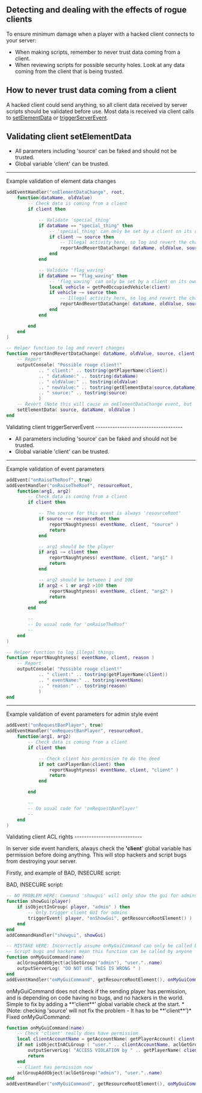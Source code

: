 Detecting and dealing with the effects of rogue clients
-------------------------------------------------------

To ensure minimum damage when a player with a hacked client connects to your server:

-   When making scripts, remember to never trust data coming from a client.
-   When reviewing scripts for possible security holes. Look at any data coming from the client that is being trusted.

How to never trust data coming from a client
--------------------------------------------

A hacked client could send anything, so all client data received by server scripts should be validated before use. Most data is received via client calls to [setElementData](/docs/setelementdata.md "wikilink") or [triggerServerEvent](/docs/triggerserverevent.md "wikilink").

Validating client setElementData
--------------------------------

-   All parameters including 'source' can be faked and should not be trusted.
-   Global variable 'client' can be trusted.

------------------------------------------------------------------------

<section name="Server" class="server" show="true">
Example validation of element data changes

``` lua
addEventHandler("onElementDataChange", root,
    function(dataName, oldValue)
        -- Check data is coming from a client
        if client then

            -- Validate 'special_thing'
            if dataName == "special_thing" then
                -- 'special_thing' can only be set by a client on its own player
                if client ~= source then
                    -- Illegal activity here, so log and revert the change
                    reportAndRevertDataChange( dataName, oldValue, source, client )
                end
            end

            -- Validate 'flag_waving'
            if dataName == "flag_waving" then
                -- 'flag_waving' can only be set by a client on its own vehicle
                local vehicle = getPedOccupiedVehicle(client)
                if vehicle ~= source then
                    -- Illegal activity here, so log and revert the change
                    reportAndRevertDataChange( dataName, oldValue, source, client )
                end
            end

        end
    end
)

-- Helper function to log and revert changes
function reportAndRevertDataChange( dataName, oldValue, source, client )
    -- Report
    outputConsole( "Possible rouge client!"
            .. " client:" .. tostring(getPlayerName(client))
            .. " dataName:" .. tostring(dataName)
            .. " oldValue:" .. tostring(oldValue)
            .. " newValue:" .. tostring(getElementData(source,dataName))
            .. " source:" .. tostring(source)
            )
    -- Revert (Note this will cause an onElementDataChange event, but 'client' will be nil)
    setElementData( source, dataName, oldValue )               
end
```

</section>
Validating client triggerServerEvent
------------------------------------

-   All parameters including 'source' can be faked and should not be trusted.
-   Global variable 'client' can be trusted.

------------------------------------------------------------------------

<section name="Server" class="server" show="true">
Example validation of event parameters

``` lua
addEvent("onRaiseTheRoof", true)
addEventHandler("onRaiseTheRoof", resourceRoot,
    function(arg1, arg2)
        -- Check data is coming from a client
        if client then

            -- The source for this event is always 'resourceRoot'
            if source ~= resourceRoot then
                reportNaughtyness( eventName, client, "source" )
                return
            end

            -- arg1 should be the player
            if arg1 ~= client then
                reportNaughtyness( eventName, client, "arg1" )
                return
            end

            -- arg2 should be between 1 and 100
            if arg2 < 1 or arg2 >100 then
                reportNaughtyness( eventName, client, "arg2" )
                return
            end
        end

        --
        -- Do usual code for 'onRaiseTheRoof'
        --
    end
)

-- Helper function to log illegal things
function reportNaughtyness( eventName, client, reason )
    -- Report
    outputConsole( "Possible rouge client!"
            .. " client:" .. tostring(getPlayerName(client))
            .. " eventName:" .. tostring(eventName)
            .. " reason:" .. tostring(reason)
            )
end
```

</section>

------------------------------------------------------------------------

<section name="Server" class="server" show="true">
Example validation of event parameters for admin style event

``` lua
addEvent("onRequestBanPlayer", true)
addEventHandler("onRequestBanPlayer", resourceRoot,
    function(arg1, arg2)
        -- Check data is coming from a client
        if client then

            -- Check client has permission to do the deed
            if not canPlayerBan(client) then
                reportNaughtyness( eventName, client, "client" )
                return
            end

        end

        --
        -- Do usual code for 'onRequestBanPlayer'
        --
    end
)
```

</section>
Validating client ACL rights
----------------------------

In server side event handlers, always check the **'client**' global variable has permission before doing anything. This will stop hackers and script bugs from destroying your server.

Firstly, and example of BAD, INSECURE script:

<section name="Server" class="server" show="true">
BAD, INSECURE script:

``` lua
-- NO PROBLEM HERE: Command 'showgui' will only show the gui for admins
function showGui(player)
    if isObjectInGroup( player, "admin" ) then
        -- Only trigger client GUI for admins
        triggerEvent( player, "onShowGui", getResourceRootElement() )
    end
end
addCommandHandler("showgui", showGui)

-- MISTAKE HERE: Incorrectly assume onMyGuiCommand can only be called by admins
-- Script bugs and hackers mean this function can be called by anyone
function onMyGuiCommand(name)
    aclGroupAddObject(aclGetGroup("admin"), "user."..name)
    outputServerLog( "DO NOT USE THIS IS WRONG " )
end
addEventHandler("onMyGuiCommand", getResourceRootElement(), onMyGuiCommand)
```

</section>
onMyGuiCommand does not check if the sending player has permission, and is depending on code having no bugs, and no hackers in the world. Simple to fix by adding a **'client**' global variable check at the start. *(Note: checking 'source' will not fix the problem - It has to be **'client**')*

<section name="Server" class="server" show="true">
Fixed onMyGuiCommand:

``` lua
function onMyGuiCommand(name)
    -- Check 'client' really does have permission
    local clientAccountName = getAccountName( getPlayerAccount( client ) )
    if not isObjectInACLGroup ( "user." .. clientAccountName, aclGetGroup ( "Admin" ) ) ) then
        outputServerLog( "ACCESS VIOLATION by " .. getPlayerName( client ) )
        return
    end
    -- Client has permission now
    aclGroupAddObject(aclGetGroup("admin"), "user."..name)
end
addEventHandler("onMyGuiCommand", getResourceRootElement(), onMyGuiCommand)
```

</section>

